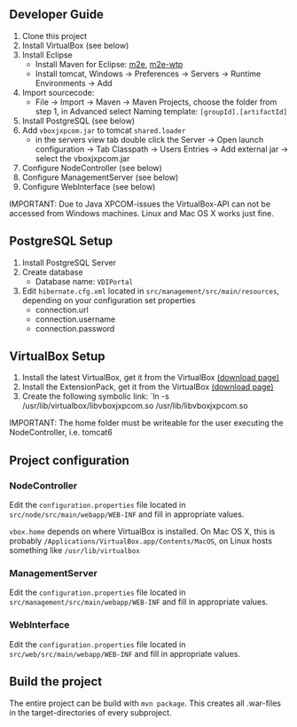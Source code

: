 ## Developer Guide

1. Clone this project
2. Install VirtualBox (see below)
3. Install Eclipse
    * Install Maven for Eclipse: [m2e](http://download.eclipse.org/technology/m2e/milestones/1.0), [m2e-wtp](http://download.jboss.org/jbosstools/updates/m2eclipse-wtp)
    * Install tomcat, Windows -> Preferences -> Servers -> Runtime Environments -> Add 
4. Import sourcecode:
    * File -> Import -> Maven -> Maven Projects, choose the folder from step 1, in Advanced select Naming template: `[groupId].[artifactId]`
5. Install PostgreSQL (see below)
6. Add `vboxjxpcom.jar` to tomcat `shared.loader`
    * in the servers view tab double click the Server -> Open launch configuration -> Tab Classpath -> Users Entries -> Add external jar -> select the vboxjxpcom.jar
7. Configure NodeController (see below)
8. Configure ManagementServer (see below)
9. Configure WebInterface (see below)

IMPORTANT: Due to Java XPCOM-issues the VirtualBox-API can not be accessed from Windows machines. Linux and Mac OS X works just fine.

## PostgreSQL Setup

1. Install PostgreSQL Server
2. Create database
    * Database name: `VDIPortal`
3. Edit `hibernate.cfg.xml` located in `src/management/src/main/resources`, depending on your configuration set properties
    * connection.url
    * connection.username
    * connection.password

## VirtualBox Setup

1. Install the latest VirtualBox, get it from the VirtualBox [(download page)](https://www.virtualbox.org/wiki/Downloads)
2. Install the ExtensionPack, get it from the VirtualBox [(download page)](https://www.virtualbox.org/wiki/Downloads)
3. Create the following symbolic link: `ln -s /usr/lib/virtualbox/libvboxjxpcom.so /usr/lib/libvboxjxpcom.so

IMPORTANT: The home folder must be writeable for the user executing the NodeController, i.e. tomcat6

## Project configuration

### NodeController
Edit the `configuration.properties` file located in `src/node/src/main/webapp/WEB-INF` and fill in appropriate values.

`vbox.home` depends on where VirtualBox is installed. On Mac OS X, this is probably `/Applications/VirtualBox.app/Contents/MacOS`, on Linux hosts something like `/usr/lib/virtualbox`

### ManagementServer
Edit the `configuration.properties` file located in `src/management/src/main/webapp/WEB-INF` and fill in appropriate values.

### WebInterface
Edit the `configuration.properties` file located in `src/web/src/main/webapp/WEB-INF` and fill in appropriate values.

## Build the project

The entire project can be build with `mvn package`. This creates all .war-files in the target-directories of every subproject.